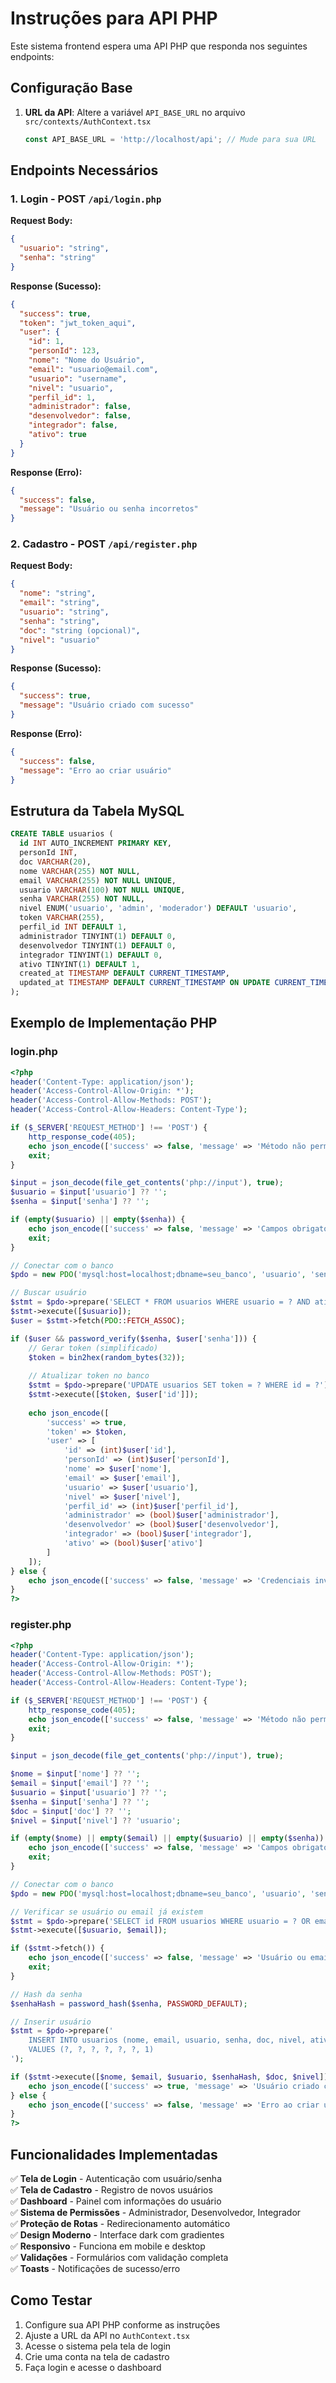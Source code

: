 # Instruções para API PHP

Este sistema frontend espera uma API PHP que responda nos seguintes endpoints:

## Configuração Base

1. **URL da API**: Altere a variável `API_BASE_URL` no arquivo `src/contexts/AuthContext.tsx`
   ```typescript
   const API_BASE_URL = 'http://localhost/api'; // Mude para sua URL
   ```

## Endpoints Necessários

### 1. Login - POST `/api/login.php`

**Request Body:**
```json
{
  "usuario": "string",
  "senha": "string"
}
```

**Response (Sucesso):**
```json
{
  "success": true,
  "token": "jwt_token_aqui",
  "user": {
    "id": 1,
    "personId": 123,
    "nome": "Nome do Usuário",
    "email": "usuario@email.com",
    "usuario": "username",
    "nivel": "usuario",
    "perfil_id": 1,
    "administrador": false,
    "desenvolvedor": false,
    "integrador": false,
    "ativo": true
  }
}
```

**Response (Erro):**
```json
{
  "success": false,
  "message": "Usuário ou senha incorretos"
}
```

### 2. Cadastro - POST `/api/register.php`

**Request Body:**
```json
{
  "nome": "string",
  "email": "string",
  "usuario": "string",
  "senha": "string",
  "doc": "string (opcional)",
  "nivel": "usuario"
}
```

**Response (Sucesso):**
```json
{
  "success": true,
  "message": "Usuário criado com sucesso"
}
```

**Response (Erro):**
```json
{
  "success": false,
  "message": "Erro ao criar usuário"
}
```

## Estrutura da Tabela MySQL

```sql
CREATE TABLE usuarios (
  id INT AUTO_INCREMENT PRIMARY KEY,
  personId INT,
  doc VARCHAR(20),
  nome VARCHAR(255) NOT NULL,
  email VARCHAR(255) NOT NULL UNIQUE,
  usuario VARCHAR(100) NOT NULL UNIQUE,
  senha VARCHAR(255) NOT NULL,
  nivel ENUM('usuario', 'admin', 'moderador') DEFAULT 'usuario',
  token VARCHAR(255),
  perfil_id INT DEFAULT 1,
  administrador TINYINT(1) DEFAULT 0,
  desenvolvedor TINYINT(1) DEFAULT 0,
  integrador TINYINT(1) DEFAULT 0,
  ativo TINYINT(1) DEFAULT 1,
  created_at TIMESTAMP DEFAULT CURRENT_TIMESTAMP,
  updated_at TIMESTAMP DEFAULT CURRENT_TIMESTAMP ON UPDATE CURRENT_TIMESTAMP
);
```

## Exemplo de Implementação PHP

### login.php
```php
<?php
header('Content-Type: application/json');
header('Access-Control-Allow-Origin: *');
header('Access-Control-Allow-Methods: POST');
header('Access-Control-Allow-Headers: Content-Type');

if ($_SERVER['REQUEST_METHOD'] !== 'POST') {
    http_response_code(405);
    echo json_encode(['success' => false, 'message' => 'Método não permitido']);
    exit;
}

$input = json_decode(file_get_contents('php://input'), true);
$usuario = $input['usuario'] ?? '';
$senha = $input['senha'] ?? '';

if (empty($usuario) || empty($senha)) {
    echo json_encode(['success' => false, 'message' => 'Campos obrigatórios']);
    exit;
}

// Conectar com o banco
$pdo = new PDO('mysql:host=localhost;dbname=seu_banco', 'usuario', 'senha');

// Buscar usuário
$stmt = $pdo->prepare('SELECT * FROM usuarios WHERE usuario = ? AND ativo = 1');
$stmt->execute([$usuario]);
$user = $stmt->fetch(PDO::FETCH_ASSOC);

if ($user && password_verify($senha, $user['senha'])) {
    // Gerar token (simplificado)
    $token = bin2hex(random_bytes(32));
    
    // Atualizar token no banco
    $stmt = $pdo->prepare('UPDATE usuarios SET token = ? WHERE id = ?');
    $stmt->execute([$token, $user['id']]);
    
    echo json_encode([
        'success' => true,
        'token' => $token,
        'user' => [
            'id' => (int)$user['id'],
            'personId' => (int)$user['personId'],
            'nome' => $user['nome'],
            'email' => $user['email'],
            'usuario' => $user['usuario'],
            'nivel' => $user['nivel'],
            'perfil_id' => (int)$user['perfil_id'],
            'administrador' => (bool)$user['administrador'],
            'desenvolvedor' => (bool)$user['desenvolvedor'],
            'integrador' => (bool)$user['integrador'],
            'ativo' => (bool)$user['ativo']
        ]
    ]);
} else {
    echo json_encode(['success' => false, 'message' => 'Credenciais inválidas']);
}
?>
```

### register.php
```php
<?php
header('Content-Type: application/json');
header('Access-Control-Allow-Origin: *');
header('Access-Control-Allow-Methods: POST');
header('Access-Control-Allow-Headers: Content-Type');

if ($_SERVER['REQUEST_METHOD'] !== 'POST') {
    http_response_code(405);
    echo json_encode(['success' => false, 'message' => 'Método não permitido']);
    exit;
}

$input = json_decode(file_get_contents('php://input'), true);

$nome = $input['nome'] ?? '';
$email = $input['email'] ?? '';
$usuario = $input['usuario'] ?? '';
$senha = $input['senha'] ?? '';
$doc = $input['doc'] ?? '';
$nivel = $input['nivel'] ?? 'usuario';

if (empty($nome) || empty($email) || empty($usuario) || empty($senha)) {
    echo json_encode(['success' => false, 'message' => 'Campos obrigatórios']);
    exit;
}

// Conectar com o banco
$pdo = new PDO('mysql:host=localhost;dbname=seu_banco', 'usuario', 'senha');

// Verificar se usuário ou email já existem
$stmt = $pdo->prepare('SELECT id FROM usuarios WHERE usuario = ? OR email = ?');
$stmt->execute([$usuario, $email]);

if ($stmt->fetch()) {
    echo json_encode(['success' => false, 'message' => 'Usuário ou email já existem']);
    exit;
}

// Hash da senha
$senhaHash = password_hash($senha, PASSWORD_DEFAULT);

// Inserir usuário
$stmt = $pdo->prepare('
    INSERT INTO usuarios (nome, email, usuario, senha, doc, nivel, ativo) 
    VALUES (?, ?, ?, ?, ?, ?, 1)
');

if ($stmt->execute([$nome, $email, $usuario, $senhaHash, $doc, $nivel])) {
    echo json_encode(['success' => true, 'message' => 'Usuário criado com sucesso']);
} else {
    echo json_encode(['success' => false, 'message' => 'Erro ao criar usuário']);
}
?>
```

## Funcionalidades Implementadas

✅ **Tela de Login** - Autenticação com usuário/senha  
✅ **Tela de Cadastro** - Registro de novos usuários  
✅ **Dashboard** - Painel com informações do usuário  
✅ **Sistema de Permissões** - Administrador, Desenvolvedor, Integrador  
✅ **Proteção de Rotas** - Redirecionamento automático  
✅ **Design Moderno** - Interface dark com gradientes  
✅ **Responsivo** - Funciona em mobile e desktop  
✅ **Validações** - Formulários com validação completa  
✅ **Toasts** - Notificações de sucesso/erro  

## Como Testar

1. Configure sua API PHP conforme as instruções
2. Ajuste a URL da API no `AuthContext.tsx`
3. Acesse o sistema pela tela de login
4. Crie uma conta na tela de cadastro
5. Faça login e acesse o dashboard